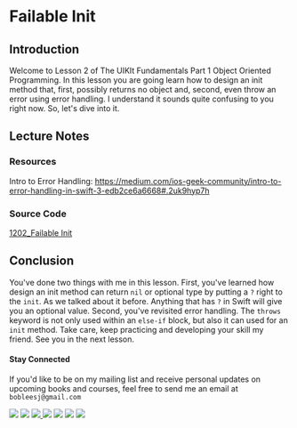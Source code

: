 # Failable Init

## Introduction
Welcome to Lesson 2 of The UIKIt Fundamentals Part 1 Object Oriented Programming. In this lesson you are going learn how to design an init method that, first, possibly returns no object and, second, even throw an error using error handling. I understand it sounds quite confusing to you right now. So, let's dive into it.

## Lecture Notes


### Resources

Intro to Error Handling:  https://medium.com/ios-geek-community/intro-to-error-handling-in-swift-3-edb2ce6a6668#.2uk9hyp7h

### Source Code
[1202_Failable Init](https://www.dropbox.com/sh/hf36tvvnzqbx8ke/AABB67EWiJ8GMN-BU-EHjPwXa?dl=0)

## Conclusion
You've done two things with me in this lesson. First, you've learned how design an init method can return `nil` or optional type by putting a `?` right to the `init`. As we talked about it before. Anything that has `?` in Swift will give you an optional value. Second, you've revisited error handling. The `throws` keyword is not only used within an `else-if` block, but also it can used for an `init` method. Take care, keep practicing and developing your skill my friend. See you in the next lesson.

#### Stay Connected
If you'd like to be on my mailing list and receive personal updates on upcoming books and courses, feel free to send me an email at `bobleesj@gmail.com`
<p>
<a href="http://bobthedeveloper.io"><img src="https://img.shields.io/badge/Personal-Website-333333.svg"></a>
<a href="https://facebook.com/bobthedeveloper"><img src="https://img.shields.io/badge/Facebook-Like-3B5998.svg"></a> <a href="https://youtube.com/bobthedeveloper"><img src="https://img.shields.io/badge/YouTube-Subscribe-CE1312.svg"</a> <a href="https://twitter.com/bobleesj"><img src="https://img.shields.io/badge/Twitter-Follow-55ACEE.svg"></a> <a href="https://instagram.com/bobthedev
"><img src="https://img.shields.io/badge/Instagram-Follow-BB2F92.svg"></a> <a href="https://linkedin.com/in/bobleesj"><img src= "https://img.shields.io/badge/LinkedIn-Connect-0077B5.svg"></a>
<a href="https://medium.com/@bobleesj"><img src="https://img.shields.io/badge/Medium-Read-00AB6C.svg"/></a>
</p>
